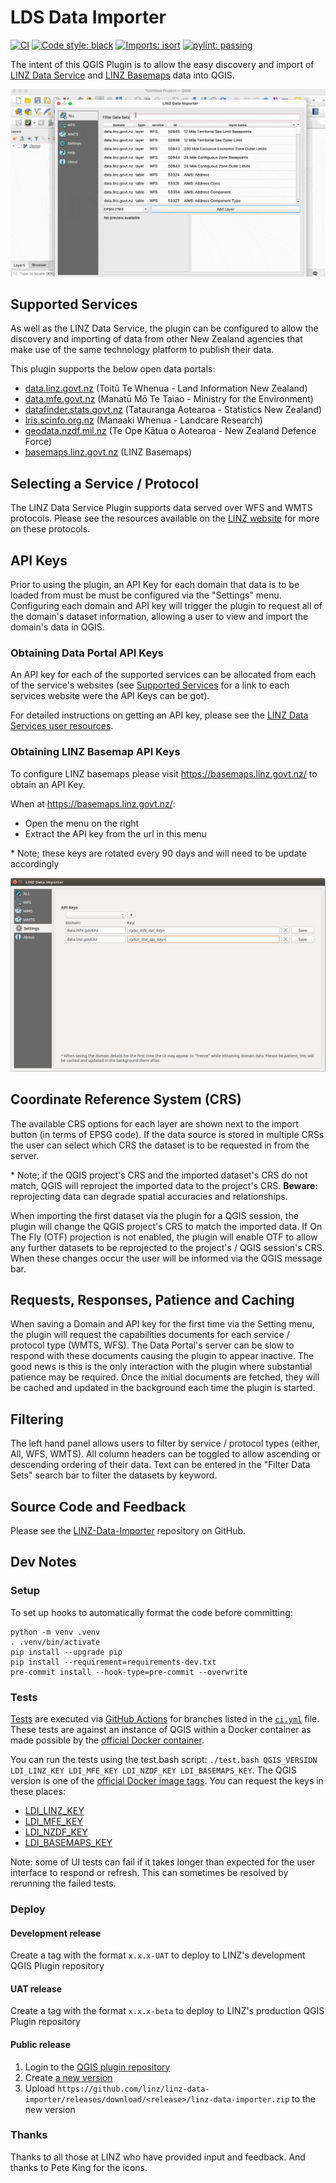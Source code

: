 # LDS Data Importer

[![CI](https://github.com/linz/linz-data-importer/actions/workflows/ci.yml/badge.svg)](https://github.com/linz/linz-data-importer/actions/workflows/ci.yml)
[![Code style: black](https://img.shields.io/badge/code%20style-black-000000.svg)](https://github.com/psf/black)
[![Imports: isort](https://img.shields.io/badge/%20imports-isort-%231674b1?style=flat&labelColor=ef8336)](https://pycqa.github.io/isort/)
[![pylint: passing](https://img.shields.io/badge/pylint-passing-brightgreen)](https://www.pylint.org/)

The intent of this QGIS Plugin is to allow the easy discovery and import of
[LINZ Data Service](data.linz.govt.nz) and [LINZ Basemaps](basemaps.linz.govt.nz) data into QGIS.

![](./images/import_example.gif)

## Supported Services

As well as the LINZ Data Service, the plugin can be configured to allow the discovery and importing of data
from other New Zealand agencies that make use of the same technology platform to publish their data.

This plugin supports the below open data portals:

- [data.linz.govt.nz](http://data.linz.govt.nz) (Toitū Te Whenua - Land Information New Zealand)
- [data.mfe.govt.nz](http://data.mfe.govt.nz) (Manatū Mō Te Taiao - Ministry for the Environment)
- [datafinder.stats.govt.nz](http://datafinder.stats.govt.nz) (Tatauranga Aotearoa - Statistics New Zealand)
- [lris.scinfo.org.nz](http://lris.scinfo.org.nz) (Manaaki Whenua - Landcare Research)
- [geodata.nzdf.mil.nz](http://geodata.nzdf.mil.nz) (Te Ope Kātua o Aotearoa - New Zealand Defence Force)
- [basemaps.linz.govt.nz](http://basemaps.linz.govt.nz) (LINZ Basemaps)

## Selecting a Service / Protocol

The LINZ Data Service Plugin supports data served over WFS and WMTS protocols.
Please see the resources available on the
[LINZ website](http://www.linz.govt.nz/data/linz-data-service/guides-and-documentation/which-web-service-should-i-use) for more on these protocols.

## API Keys

Prior to using the plugin, an API Key for each domain that data is to be loaded from must be must be configured via the "Settings" menu.
Configuring each domain and API key will trigger the plugin to request all of the domain's dataset information, allowing a user to view
and import the domain's data in QGIS.

### Obtaining Data Portal API Keys

An API key for each of the supported services can be allocated from each of the service's websites
(see [Supported Services](https://github.com/linz/linz-data-importer/#supported-services)
for a link to each services website were the API Keys can be got).

For detailed instructions on getting an API key, please see the [LINZ Data Services user resources](http://www.linz.govt.nz/data/linz-data-service/guides-and-documentation/creating-an-api-key).

### Obtaining LINZ Basemap API Keys

To configure LINZ basemaps please visit https://basemaps.linz.govt.nz/ to obtain an API Key.

When at https://basemaps.linz.govt.nz/:

- Open the menu on the right
- Extract the API key from the url in this menu

\* Note; these keys are rotated every 90 days and will need to be update accordingly

![Example of Domains configured via the settings menu](./images/settings_example.png)

## Coordinate Reference System (CRS)

The available CRS options for each layer are shown next to the import button (in
terms of EPSG code). If the data source is stored in multiple CRSs the user
can select which CRS the dataset is to be requested in from the server.

\* Note; if the QGIS project's CRS and the imported dataset's CRS do not
match, QGIS will reproject the imported data to the project's CRS.
**Beware:** reprojecting data can degrade spatial accuracies and relationships.

When importing the first dataset via the plugin for a QGIS session, the plugin
will change the QGIS project's CRS to match the imported data. If On The Fly (OTF)
projection is not enabled, the plugin will enable OTF to allow any
further datasets to be reprojected to the project's / QGIS session's CRS.
When these changes occur the user will be informed via the QGIS message bar.

## Requests, Responses, Patience and Caching

When saving a Domain and API key for the first time via the Setting menu, the plugin
will request the capabilities documents for each service / protocol type (WMTS, WFS).
The Data Portal's server can be slow to respond with these documents causing the
plugin to appear inactive. The good news is this is the only interaction with the
plugin where substantial patience may be required. Once the initial documents
are fetched, they will be cached and updated in the background each time
the plugin is started.

## Filtering

The left hand panel allows users to filter by service / protocol types (either, All, WFS, WMTS).
All column headers can be toggled to allow ascending or descending ordering of their data.
Text can be entered in the "Filter Data Sets" search bar to filter the datasets by keyword.

## Source Code and Feedback

Please see the [LINZ-Data-Importer](https://github.com/linz/linz-data-importer/) repository on GitHub.

## Dev Notes

### Setup

To set up hooks to automatically format the code before committing:

```shell
python -m venv .venv
. .venv/bin/activate
pip install --upgrade pip
pip install --requirement=requirements-dev.txt
pre-commit install --hook-type=pre-commit --overwrite
```

### Tests

[Tests](./linz-data-importer/tests)
are executed via [GitHub Actions](https://github.com/linz/linz-data-importer/actions)
for branches listed in the [`ci.yml`](./.github/workflows/ci.yml)
file. These tests are against an instance of QGIS within a Docker container as made possible by the
[official Docker container](https://hub.docker.com/r/qgis/qgis).

You can run the tests using the test.bash script: `./test.bash QGIS_VERSION LDI_LINZ_KEY LDI_MFE_KEY LDI_NZDF_KEY LDI_BASEMAPS_KEY`. The QGIS version is one of the [official Docker image tags](https://hub.docker.com/r/qgis/qgis/tags). You can request the keys in these places:

- [LDI_LINZ_KEY](https://data.linz.govt.nz/my/api/)
- [LDI_MFE_KEY](https://data.mfe.govt.nz/my/api/)
- [LDI_NZDF_KEY](https://koordinates.com/my/api/)
- [LDI_BASEMAPS_KEY](https://basemaps.linz.govt.nz/)

Note: some of UI tests can fail if it takes longer than expected for the user interface to respond or refresh. This can sometimes be resolved by rerunning the failed tests. 

### Deploy

#### Development release

Create a tag with the format `x.x.x-UAT` to deploy to LINZ's development QGIS Plugin repository

#### UAT release

Create a tag with the format `x.x.x-beta` to deploy to LINZ's production QGIS Plugin repository

#### Public release

1. Login to the [QGIS plugin repository](https://plugins.qgis.org)
2. Create [a new version](https://plugins.qgis.org/plugins/linz-data-importer/)
3. Upload `https://github.com/linz/linz-data-importer/releases/download/<release>/linz-data-importer.zip` to the new version

### Thanks

Thanks to all those at LINZ who have provided input and feedback.
And thanks to Pete King for the icons.
